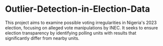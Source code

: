 # Outlier-Detection-in-Election-Data
This project aims to examine possible voting irregularities in Nigeria's 2023 election, focusing on alleged vote manipulations by INEC. It seeks to ensure election transparency by identifying polling units with results that significantly differ from nearby units.
